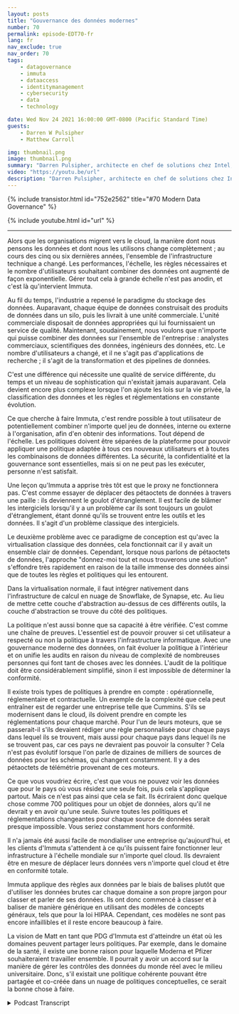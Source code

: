 ```yaml
---
layout: posts
title: "Gouvernance des données modernes"
number: 70
permalink: episode-EDT70-fr
lang: fr
nav_exclude: true
nav_order: 70
tags:
    - datagovernance
    - immuta
    - dataaccess
    - identitymanagement
    - cybersecurity
    - data
    - technology

date: Wed Nov 24 2021 16:00:00 GMT-0800 (Pacific Standard Time)
guests:
    - Darren W Pulsipher
    - Matthew Carroll

img: thumbnail.png
image: thumbnail.png
summary: "Darren Pulsipher, architecte en chef de solutions chez Intel, discute de la réalité et de l'avenir de la gouvernance moderne des données avec Matthew Carroll, PDG d'Immuta."
video: "https://youtu.be/url"
description: "Darren Pulsipher, architecte en chef de solutions chez Intel, discute de la réalité et de l'avenir de la gouvernance moderne des données avec Matthew Carroll, PDG d'Immuta."
---
```


<div>
{% include transistor.html id="752e2562" title="#70 Modern Data Governance" %}

{% include youtube.html id="url" %}
</div>

---

Alors que les organisations migrent vers le cloud, la manière dont nous pensons les données et dont nous les utilisons change complètement ; au cours des cinq ou six dernières années, l'ensemble de l'infrastructure technique a changé. Les performances, l'échelle, les règles nécessaires et le nombre d'utilisateurs souhaitant combiner des données ont augmenté de façon exponentielle. Gérer tout cela à grande échelle n'est pas anodin, et c'est là qu'intervient Immuta.

Au fil du temps, l'industrie a repensé le paradigme du stockage des données. Auparavant, chaque équipe de données construisait des produits de données dans un silo, puis les livrait à une unité commerciale. L'unité commerciale disposait de données appropriées qui lui fournissaient un service de qualité. Maintenant, soudainement, nous voulons que n'importe qui puisse combiner des données sur l'ensemble de l'entreprise : analystes commerciaux, scientifiques des données, ingénieurs des données, etc. Le nombre d'utilisateurs a changé, et il ne s'agit pas d'applications de recherche ; il s'agit de la transformation et des pipelines de données.

C'est une différence qui nécessite une qualité de service différente, du temps et un niveau de sophistication qui n'existait jamais auparavant. Cela devient encore plus complexe lorsque l'on ajoute les lois sur la vie privée, la classification des données et les règles et réglementations en constante évolution.

Ce que cherche à faire Immuta, c'est rendre possible à tout utilisateur de potentiellement combiner n'importe quel jeu de données, interne ou externe à l'organisation, afin d'en obtenir des informations. Tout dépend de l'échelle. Les politiques doivent être séparées de la plateforme pour pouvoir appliquer une politique adaptée à tous ces nouveaux utilisateurs et à toutes les combinaisons de données différentes. La sécurité, la confidentialité et la gouvernance sont essentielles, mais si on ne peut pas les exécuter, personne n'est satisfait.

Une leçon qu'Immuta a apprise très tôt est que le proxy ne fonctionnera pas. C'est comme essayer de déplacer des pétaoctets de données à travers une paille : ils deviennent le goulot d'étranglement. Il est facile de blâmer les intergiciels lorsqu'il y a un problème car ils sont toujours un goulot d'étranglement, étant donné qu'ils se trouvent entre les outils et les données. Il s'agit d'un problème classique des intergiciels.

Le deuxième problème avec ce paradigme de conception est qu'avec la virtualisation classique des données, cela fonctionnait car il y avait un ensemble clair de données. Cependant, lorsque nous parlons de pétaoctets de données, l'approche "donnez-moi tout et nous trouverons une solution" s'effondre très rapidement en raison de la taille immense des données ainsi que de toutes les règles et politiques qui les entourent.

Dans la virtualisation normale, il faut intégrer nativement dans l'infrastructure de calcul en nuage de Snowflake, de Synapse, etc. Au lieu de mettre cette couche d'abstraction au-dessus de ces différents outils, la couche d'abstraction se trouve du côté des politiques.

La politique n'est aussi bonne que sa capacité à être vérifiée. C'est comme une chaîne de preuves. L'essentiel est de pouvoir prouver si cet utilisateur a respecté ou non la politique à travers l'infrastructure informatique. Avec une gouvernance moderne des données, on fait évoluer la politique à l'intérieur et on unifie les audits en raison du niveau de complexité de nombreuses personnes qui font tant de choses avec les données. L'audit de la politique doit être considérablement simplifié, sinon il est impossible de déterminer la conformité.

Il existe trois types de politiques à prendre en compte : opérationnelle, réglementaire et contractuelle. Un exemple de la complexité que cela peut entraîner est de regarder une entreprise telle que Cummins. S'ils se modernisent dans le cloud, ils doivent prendre en compte les réglementations pour chaque marché. Pour l'un de leurs moteurs, que se passerait-il s'ils devaient rédiger une règle personnalisée pour chaque pays dans lequel ils se trouvent, mais aussi pour chaque pays dans lequel ils ne se trouvent pas, car ces pays ne devraient pas pouvoir la consulter ? Cela n'est pas évolutif lorsque l'on parle de dizaines de milliers de sources de données pour les schémas, qui changent constamment. Il y a des pétaoctets de télémétrie provenant de ces moteurs.

Ce que vous voudriez écrire, c'est que vous ne pouvez voir les données que pour le pays où vous résidez une seule fois, puis cela s'applique partout. Mais ce n'est pas ainsi que cela se fait. Ils écriraient donc quelque chose comme 700 politiques pour un objet de données, alors qu'il ne devrait y en avoir qu'une seule. Suivre toutes les politiques et réglementations changeantes pour chaque source de données serait presque impossible. Vous seriez constamment hors conformité.

Il n'a jamais été aussi facile de mondialiser une entreprise qu'aujourd'hui, et les clients d'Immuta s'attendent à ce qu'ils puissent faire fonctionner leur infrastructure à l'échelle mondiale sur n'importe quel cloud. Ils devraient être en mesure de déplacer leurs données vers n'importe quel cloud et être en conformité totale.

Immuta applique des règles aux données par le biais de balises plutôt que d'utiliser les données brutes car chaque domaine a son propre jargon pour classer et parler de ses données. Ils ont donc commencé à classer et à baliser de manière générique en utilisant des modèles de concepts généraux, tels que pour la loi HIPAA. Cependant, ces modèles ne sont pas encore infaillibles et il reste encore beaucoup à faire.

La vision de Matt en tant que PDG d'Immuta est d'atteindre un état où les domaines peuvent partager leurs politiques. Par exemple, dans le domaine de la santé, il existe une bonne raison pour laquelle Moderna et Pfizer souhaiteraient travailler ensemble. Il pourrait y avoir un accord sur la manière de gérer les contrôles des données du monde réel avec le milieu universitaire. Donc, s'il existait une politique cohérente pouvant être partagée et co-créée dans un nuage de politiques conceptuelles, ce serait la bonne chose à faire.



<details>
<summary> Podcast Transcript </summary>

<p></p>

</details>
